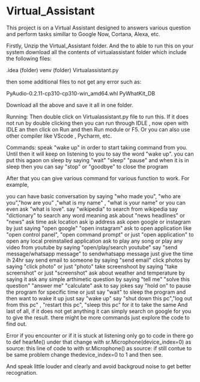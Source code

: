 # Virtual_Assistant
This project is on a Virtual Assistant designed to answers various question and perform tasks simillar to Google Now, Cortana, Alexa, etc.

Firstly, Unzip the Virtual_Assistant folder.
And the to able to run this on your system download all the contents of virtualassistant folder which include the following files:

.idea (folder)
venv (folder)
Virtualassistant.py

then some additional files to not get any error such as:

PyAudio-0.2.11-cp310-cp310-win_amd64.whl
PyWhatKit_DB

Download all the above and save it all in one folder.

Running:
Then double click on Virtualassistant.py file to run this.
If it does not run by double clicking then you can run through IDLE , now open with IDLE an then click on Run and then Run module or F5.
Or you can also use other compiler like VScode , Pycharm, etc.

Commands:
speak "wake up" in order to start taking command from you. Until then it will keep on listening to you to say the word "wake up".
you can put this agaon on sleep by saying "wait" "sleep" "pause" and when it is in sleep then you can say "stop" or "goodbye" to close the program


After that you can give various command for various function to work.
For example,

you can have basic conversation by saying "who made you", "who are you","how are you" ,"what is my name" , "what is your name" or you can even ask "what is love".
say "wikipedia" to search from wikipedia
say "dictionary" to search any word meaning
ask about "news headlines" or "news"
ask time
ask location
ask ip address
ask open google or instagram by just saying "open google" "open instagram"
ask to open application like "open control panel", "open command prompt" or just "open application" to open any local preinstalled application
ask to play any song or play any video from youtube by saying "open/play/search youtube"
say "send message/whatsapp message" to sendwhatsapp message just give the time ih 24hr
say send email to someone by saying "send email"
click photos by saying "click photo" or just "photo"
take screenshoot by saying "take screenshot" or just "screenshot"
ask about weather and temperature by saying it
ask any simple arthimetic question by saying "tell me" "solve this question" "answer me" "calculate"
ask to say jokes
say "hold on" to pause the program for specific time or just say "wait" to sleep the program and then want to wake it up just say "wake up"
say "shut down this pc","log out from this pc" , "restart this pc", "sleep this pc" for it to take the same
And last of all, if it does not get anything it can simply search on google for you to give the result.
there might be more commands just explore the code to find out. 

Error if you encounter or if it is stuck at listening only go to code in there go to def hearMe() under that change 
                         with sr.Microphone(device_index=0) as source:
this line of code to     with sr.Microphone() as source:
if still contue to be same problem change thedevice_index=0 to 1 and then see.


And speak little louder and clearly and avoid backgroud noise to get better recognation.
